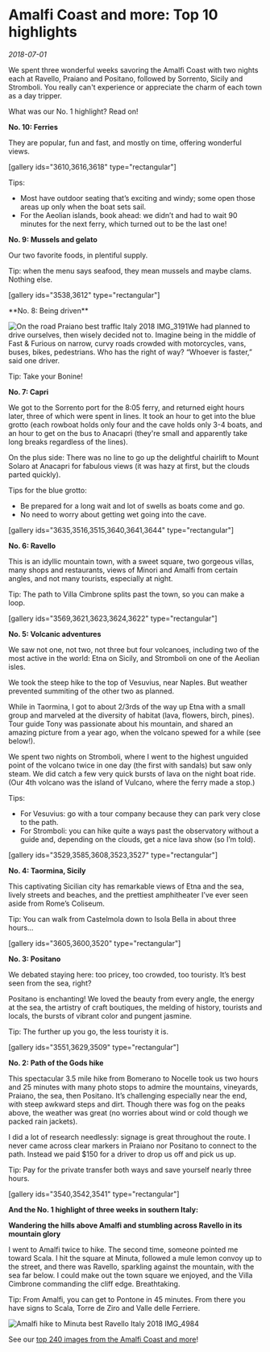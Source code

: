 # Amalfi Coast and more: Top 10 highlights
*2018-07-01*


We spent three wonderful weeks savoring the Amalfi Coast with two nights each at Ravello, Praiano and Positano, followed by Sorrento, Sicily and Stromboli. You really can't experience or appreciate the charm of each town as a day tripper.

What was our No. 1 highlight? Read on!

**No. 10: Ferries**

They are popular, fun and fast, and mostly on time, offering wonderful views.

\[gallery ids="3610,3616,3618" type="rectangular"\]

Tips:

- Most have outdoor seating that’s exciting and windy; some open those areas up only when the boat sets sail.
- For the Aeolian islands, book ahead: we didn’t and had to wait 90 minutes for the next ferry, which turned out to be the last one!

**No. 9: Mussels and gelato**

Our two favorite foods, in plentiful supply.

Tip: when the menu says seafood, they mean mussels and maybe clams. Nothing else.

\[gallery ids="3538,3612" type="rectangular"\]

<!--more-->**No. 8: Being driven**

![On the road Praiano best traffic Italy 2018 IMG_3191](images/on-the-road-praiano-best-traffic-italy-2018-img_31911.jpg)We had planned to drive ourselves, then wisely decided not to. Imagine being in the middle of Fast & Furious on narrow, curvy roads crowded with motorcycles, vans, buses, bikes, pedestrians. Who has the right of way? “Whoever is faster,” said one driver.

Tip: Take your Bonine!

**No. 7: Capri**

We got to the Sorrento port for the 8:05 ferry, and returned eight hours later, three of which were spent in lines. It took an hour to get into the blue grotto (each rowboat holds only four and the cave holds only 3-4 boats, and an hour to get on the bus to Anacapri (they're small and apparently take long breaks regardless of the lines).

On the plus side: There was no line to go up the delightful chairlift to Mount Solaro at Anacapri for fabulous views (it was hazy at first, but the clouds parted quickly).

Tips for the blue grotto:

- Be prepared for a long wait and lot of swells as boats come and go.
- No need to worry about getting wet going into the cave.

\[gallery ids="3635,3516,3515,3640,3641,3644" type="rectangular"\]

**No. 6: Ravello**

This is an idyllic mountain town, with a sweet square, two gorgeous villas, many shops and restaurants, views of Minori and Amalfi from certain angles, and not many tourists, especially at night.

Tip: The path to Villa Cimbrone splits past the town, so you can make a loop.

\[gallery ids="3569,3621,3623,3624,3622" type="rectangular"\]

**No. 5: Volcanic adventures**

We saw not one, not two, not three but four volcanoes, including two of the most active in the world: Etna on Sicily, and Stromboli on one of the Aeolian isles.

We took the steep hike to the top of Vesuvius, near Naples. But weather prevented summiting of the other two as planned.

While in Taormina, I got to about 2/3rds of the way up Etna with a small group and marveled at the diversity of habitat (lava, flowers, birch, pines). Tour guide Tony was passionate about his mountain, and shared an amazing picture from a year ago, when the volcano spewed for a while (see below!).

We spent two nights on Stromboli, where I went to the highest unguided point of the volcano twice in one day (the first with sandals) but saw only steam. We did catch a few very quick bursts of lava on the night boat ride. (Our 4th volcano was the island of Vulcano, where the ferry made a stop.)

Tips:

- For Vesuvius: go with a tour company because they can park very close to the path.
- For Stromboli: you can hike quite a ways past the observatory without a guide and, depending on the clouds, get a nice lava show (so I’m told).

\[gallery ids="3529,3585,3608,3523,3527" type="rectangular"\]

**No. 4: Taormina, Sicily**

This captivating Sicilian city has remarkable views of Etna and the sea, lively streets and beaches, and the prettiest amphitheater I’ve ever seen aside from Rome’s Coliseum.

Tip: You can walk from Castelmola down to Isola Bella in about three hours…

\[gallery ids="3605,3600,3520" type="rectangular"\]

**No. 3: Positano**

We debated staying here: too pricey, too crowded, too touristy. It’s best seen from the sea, right?

Positano is enchanting! We loved the beauty from every angle, the energy at the sea, the artistry of craft boutiques, the melding of history, tourists and locals, the bursts of vibrant color and pungent jasmine.

Tip: The further up you go, the less touristy it is.

\[gallery ids="3551,3629,3509" type="rectangular"\]

**No. 2: Path of the Gods hike**

This spectacular 3.5 mile hike from Bomerano to Nocelle took us two hours and 25 minutes with many photo stops to admire the mountains, vineyards, Praiano, the sea, then Positano. It’s challenging especially near the end, with steep awkward steps and dirt. Though there was fog on the peaks above, the weather was great (no worries about wind or cold though we packed rain jackets).

I did a lot of research needlessly: signage is great throughout the route. I never came across clear markers in Praiano nor Positano to connect to the path. Instead we paid $150 for a driver to drop us off and pick us up.

Tip: Pay for the private transfer both ways and save yourself nearly three hours.

\[gallery ids="3540,3542,3541" type="rectangular"\]

**And the No. 1 highlight of three weeks in southern Italy:**

**Wandering the hills above Amalfi and stumbling across Ravello in its mountain glory**

I went to Amalfi twice to hike. The second time, someone pointed me toward Scala. I hit the square at Minuta, followed a mule lemon convoy up to the street, and there was Ravello, sparkling against the mountain, with the sea far below. I could make out the town square we enjoyed, and the Villa Cimbrone commanding the cliff edge. Breathtaking.

Tip: From Amalfi, you can get to Pontone in 45 minutes. From there you have signs to Scala, Torre de Ziro and Valle delle Ferriere.

![Amalfi hike to Minuta best Ravello Italy 2018 IMG_4984](images/amalfi-hike-to-minuta-best-ravello-italy-2018-img_4984.jpg)

See our [top 240 images from the Amalfi Coast and more](https://photos.app.goo.gl/rqufWiqSusvfWQFw6)!
